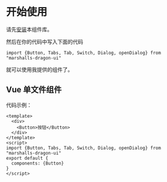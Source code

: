 # 开始使用
请先[安装](#/doc/install)本组件库。

然后在你的代码中写入下面的代码

```
import {Button, Tabs, Tab, Switch, Dialog, openDialog} from "marshalls-dragon-ui"
```

就可以使用我提供的组件了。

## Vue 单文件组件

代码示例：

```
<template>
  <div>
    <Button>按钮</Button>
  </div>
</template>
<script>
import {Button, Tabs, Tab, Switch, Dialog, openDialog} from "marshalls-dragon-ui"
export default {
  components: {Button}
}
</script>
```

